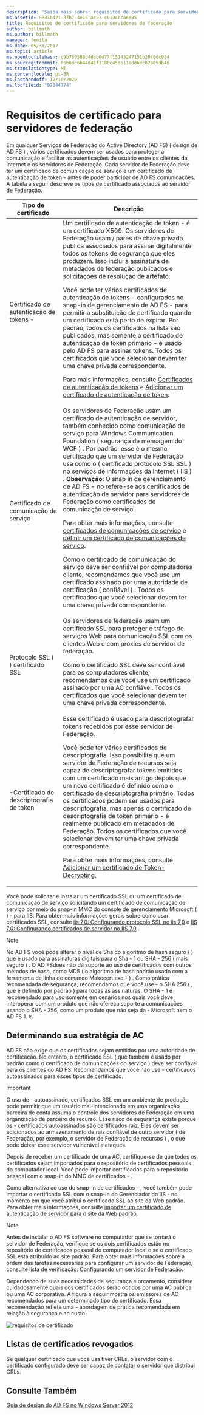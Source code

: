 ```yaml
---
description: 'Saiba mais sobre: requisitos de certificado para servidores de Federação'
ms.assetid: 9831b421-8fb7-4e15-ac27-c013cbca6d05
title: Requisitos de certificado para servidores de federação
author: billmath
ms.author: billmath
manager: femila
ms.date: 05/31/2017
ms.topic: article
ms.openlocfilehash: c9b769588d4dcb0d77f15143247151b20f0dc934
ms.sourcegitcommit: 65b6de6b44d41f1180c45db11cdd60cb2a093b46
ms.translationtype: MT
ms.contentlocale: pt-BR
ms.lasthandoff: 12/10/2020
ms.locfileid: "97044774"
---
```

# <a name="certificate-requirements-for-federation-servers"></a>Requisitos de certificado para servidores de federação

Em qualquer Serviços de Federação do Active Directory (AD FS) \( design de AD FS \) , vários certificados devem ser usados para proteger a comunicação e facilitar as autenticações de usuário entre os clientes da Internet e os servidores de Federação. Cada servidor de Federação deve ter um certificado de comunicação de serviço e um certificado de autenticação de token \- antes de poder participar de AD FS comunicações. A tabela a seguir descreve os tipos de certificado associados ao servidor de Federação.

|Tipo de certificado|Descrição|
|--------------------|---------------|
|Certificado de autenticação de tokens \-|Um certificado de autenticação de token \- é um certificado X509. Os servidores de Federação usam \/ pares de chave privada pública associados para assinar digitalmente todos os tokens de segurança que eles produzem. Isso inclui a assinatura de metadados de federação publicados e solicitações de resolução de artefato.<p>Você pode ter vários certificados de autenticação de tokens \- configurados no snap-in de gerenciamento de AD FS \- para permitir a substituição de certificado quando um certificado está perto de expirar. Por padrão, todos os certificados na lista são publicados, mas somente o certificado de autenticação de token primário \- é usado pelo AD FS para assinar tokens. Todos os certificados que você selecionar devem ter uma chave privada correspondente.<p>Para mais informações, consulte [Certificados de autenticação de tokens](Token-Signing-Certificates.md) e [Adicionar um certificado de autenticação de token](../../ad-fs/deployment/Add-a-Token-Signing-Certificate.md).|
|Certificado de comunicação de serviço|Os servidores de Federação usam um certificado de autenticação de servidor, também conhecido como comunicação de serviço para Windows Communication Foundation \( segurança de mensagem do WCF \) . Por padrão, esse é o mesmo certificado que um servidor de Federação usa como o \( certificado protocolo SSL SSL \) no serviços de informações da Internet \( IIS \) . **Observação:** O snap in de gerenciamento de AD FS \- no refere-se aos certificados de autenticação de servidor para servidores de Federação como certificados de comunicação de serviço.<p>Para obter mais informações, consulte [certificados de comunicações de serviço](Service-Communications-Certificates.md) e [definir um certificado de comunicações de serviço](../../ad-fs/deployment/Set-a-Service-Communications-Certificate.md).<p>Como o certificado de comunicação do serviço deve ser confiável por computadores cliente, recomendamos que você use um certificado assinado por uma autoridade de certificação \( confiável \) . Todos os certificados que você selecionar devem ter uma chave privada correspondente.|
|Protocolo SSL \( \) certificado SSL|Os servidores de federação usam um certificado SSL para proteger o tráfego de serviços Web para comunicação SSL com os clientes Web e com proxies de servidor de federação.<p>Como o certificado SSL deve ser confiável para os computadores cliente, recomendamos que você use um certificado assinado por uma AC confiável. Todos os certificados que você selecionar devem ter uma chave privada correspondente.|
|\-Certificado de descriptografia de token|Esse certificado é usado para descriptografar tokens recebidos por esse servidor de Federação.<p>Você pode ter vários certificados de descriptografia. Isso possibilita que um servidor de Federação de recursos seja capaz de descriptografar tokens emitidos com um certificado mais antigo depois que um novo certificado é definido como o certificado de descriptografia primário. Todos os certificados podem ser usados para descriptografia, mas apenas o certificado de descriptografia de token primário \- é realmente publicado em metadados de Federação. Todos os certificados que você selecionar devem ter uma chave privada correspondente.<p>Para obter mais informações, consulte [Adicionar um certificado de Token-Decrypting](../../ad-fs/deployment/Add-a-Token-Decrypting-Certificate.md).|

Você pode solicitar e instalar um certificado SSL ou um certificado de comunicação de serviço solicitando um certificado de comunicação de serviço por meio do snap-in MMC do console de gerenciamento Microsoft \( \) \- para IIS. Para obter mais informações gerais sobre como usar certificados SSL, consulte [iis 7,0: Configurando protocolo SSL no iis 7,0](https://go.microsoft.com/fwlink/?LinkID=108544) e [IIS 7,0: Configurando certificados de servidor no IIS 7,0](https://go.microsoft.com/fwlink/?LinkID=108545) .

> [!NOTE]
> No AD FS você pode alterar o nível de Sha do algoritmo de hash seguro \( \) que é usado para assinaturas digitais para o Sha \- 1 ou SHA \- 256 \( mais seguro \) . O AD FSdoes não dá suporte ao uso de certificados com outros métodos de hash, como MD5 \( o algoritmo de hash padrão usado com a ferramenta de linha de comando Makecert.exe \- \) . Como prática recomendada de segurança, recomendamos que você use \- o SHA 256 \( , que é definido por padrão \) para todas as assinaturas. O SHA \- 1 é recomendado para uso somente em cenários nos quais você deve interoperar com um produto que não ofereça suporte a comunicações usando o SHA \- 256, como um produto que não seja da \- Microsoft nem o AD FS 1. *x*.

## <a name="determining-your-ca-strategy"></a>Determinando sua estratégia de AC
AD FS não exige que os certificados sejam emitidos por uma autoridade de certificação. No entanto, o certificado SSL \( que também é usado por padrão como o certificado de comunicações do serviço \) deve ser confiável para os clientes do AD FS. Recomendamos que você não use \- certificados autoassinados para esses tipos de certificado.

> [!IMPORTANT]
> O uso de \- autoassinado, certificados SSL em um ambiente de produção pode permitir que um usuário mal-intencionado em uma organização parceira de conta assuma o controle dos servidores de Federação em uma organização de parceiro de recurso. Esse risco de segurança existe porque os \- certificados autoassinados são certificados raiz. Eles devem ser adicionados ao armazenamento de raiz confiável de outro servidor \( de Federação, por exemplo, o servidor de Federação de recursos \) , o que pode deixar esse servidor vulnerável a ataques.

Depois de receber um certificado de uma AC, certifique-se de que todos os certificados sejam importados para o repositório de certificados pessoais do computador local. Você pode importar certificados para o repositório pessoal com o snap-in do MMC de certificados \- .

Como alternativa ao uso do snap-in de certificados \- , você também pode importar o certificado SSL com o snap-in do Gerenciador do IIS \- no momento em que você atribui o certificado SSL ao site da Web padrão. Para obter mais informações, consulte [importar um certificado de autenticação de servidor para o site da Web padrão](../../ad-fs/deployment/Import-a-Server-Authentication-Certificate-to-the-Default-Web-Site.md).

> [!NOTE]
> Antes de instalar o AD FS software no computador que se tornará o servidor de Federação, verifique se os dois certificados estão no repositório de certificados pessoal do computador local e se o certificado SSL está atribuído ao site padrão. Para obter mais informações sobre a ordem das tarefas necessárias para configurar um servidor de Federação, consulte lista de [verificação: Configurando um servidor de Federação](../../ad-fs/deployment/Checklist--Setting-Up-a-Federation-Server.md).

Dependendo de suas necessidades de segurança e orçamento, considere cuidadosamente quais dos certificados serão obtidos por uma AC pública ou uma AC corporativa. A figura a seguir mostra os emissores de AC recomendados para um determinado tipo de certificado. Essa recomendação reflete uma \- abordagem de prática recomendada em relação à segurança e ao custo.

![requisitos de certificado](media/adfs2_fedserver_certstory_1.png)

## <a name="certificate-revocation-lists"></a>Listas de certificados revogados
Se qualquer certificado que você usa tiver CRLs, o servidor com o certificado configurado deve ser capaz de contatar o servidor que distribui CRLs.

## <a name="see-also"></a>Consulte Também
[Guia de design do AD FS no Windows Server 2012](AD-FS-Design-Guide-in-Windows-Server-2012.md)
